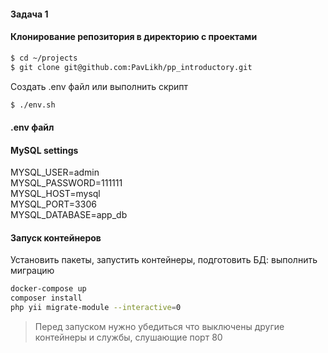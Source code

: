 
#### Задача 1

#### Клонирование репозитория в директорию с проектами

```bash
$ cd ~/projects
$ git clone git@github.com:PavLikh/pp_introductory.git
```

Создать .env файл или выполнить скрипт 

```bash
$ ./env.sh

```

####  .env файл

#### MySQL settings
MYSQL_USER=admin \
MYSQL_PASSWORD=111111 \
MYSQL_HOST=mysql \
MYSQL_PORT=3306 \
MYSQL_DATABASE=app_db

#### Запуск контейнеров
Установить пакеты,
запустить контейнеры,
подготовить БД:
выполнить миграцию

```bash
docker-compose up
composer install
php yii migrate-module --interactive=0

```

> Перед запуском нужно убедиться что выключены другие контейнеры и службы, слушающие порт 80
